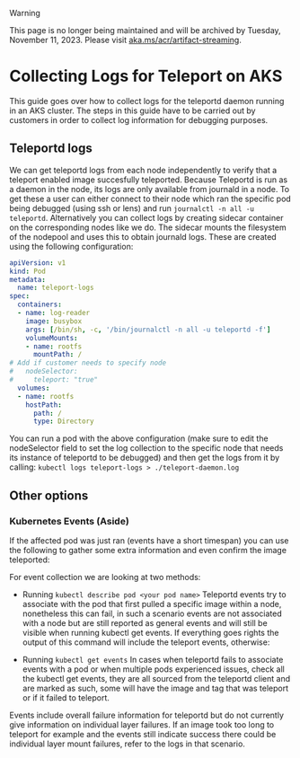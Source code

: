 > [!WARNING]
> This page is no longer being maintained and will be archived by Tuesday, November 11, 2023. Please visit [aka.ms/acr/artifact-streaming](https://aka.ms/acr/artifact-streaming).

# Collecting Logs for Teleport on AKS
This guide goes over how to collect logs for the teleportd daemon running in an AKS cluster. The steps in this guide have to be carried out by customers in order to collect log information for debugging purposes. 

## Teleportd logs
We can get teleportd logs from each node independently to verify that a teleport enabled image succesfully teleported. Because Teleportd is run as a daemon in the node, its logs are only available from journald in a node. To get these a user can either connect to their node which ran the specific pod being debugged (using ssh or lens) and run `journalctl -n all -u teleportd`. Alternatively you can collect logs by creating sidecar container on the corresponding nodes like we do. The sidecar mounts the filesystem of the nodepool and uses this to obtain journald logs. These are created using the following configuration:

```yaml
apiVersion: v1
kind: Pod
metadata:
  name: teleport-logs
spec:
  containers:
  - name: log-reader
    image: busybox
    args: [/bin/sh, -c, '/bin/journalctl -n all -u teleportd -f']
    volumeMounts:
    - name: rootfs
      mountPath: /
# Add if customer needs to specify node
#   nodeSelector:
#     teleport: "true" 
  volumes:
  - name: rootfs
    hostPath:
      path: /
      type: Directory
```

You can run a pod with the above configuration (make sure to edit the nodeSelector field to set the log collection to the specific node that needs its instance of teleportd to be debugged) and then get the logs from it by calling:
`kubectl logs teleport-logs > ./teleport-daemon.log` 


## Other options
### Kubernetes Events (Aside)
If the affected pod was just ran (events have a short timespan) you can use the following to gather some extra information and even confirm the image teleported:

For event collection we are looking at two methods:
- Running `kubectl describe pod <your pod name>`
    Teleportd events try to associate with the pod that first pulled a specific image within a node, nonetheless this can fail, in such a scenario events are not associated with a node but are still reported as general events and will still be visible when running kubectl get events. If everything goes rights the output of this command will include the teleport events, otherwise:

- Running `kubectl get events`
    In cases when teleportd fails to associate events with a pod or when multiple pods experienced issues, check all the kubectl get events, they are all sourced from the teleportd client and are marked as such, some will have the image and tag that was teleport or if it failed to teleport.

Events include overall failure information for teleportd but do not currently give information on individual layer failures. If an image took too long to teleport for example and the events still indicate success there could be individual layer mount failures, refer to the logs in that scenario.
